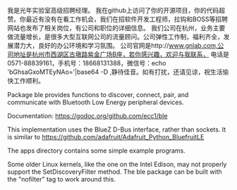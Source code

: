 我是光年实验室高级招聘经理。
我在github上访问了你的开源项目，你的代码超赞。你最近有没有在看工作机会，我们在招软件开发工程师，拉钩和BOSS等招聘网站也发布了相关岗位，有公司和职位的详细信息。
我们公司在杭州，业务主要做流量增长，是很多大型互联网公司的流量顾问。公司弹性工作制，福利齐全，发展潜力大，良好的办公环境和学习氛围。
公司官网是http://www.gnlab.com,公司地址是杭州市西湖区古墩路紫金广场B座，若你感兴趣，欢迎与我联系，
电话是0571-88839161，手机号：18668131388，微信号：echo 'bGhsaGxoMTEyNAo='|base64 -D ,静待佳音。如有打扰，还请见谅，祝生活愉快工作顺利。

Package ble provides functions to discover, connect, pair,
and communicate with Bluetooth Low Energy peripheral devices.

Documentation: <https://godoc.org/github.com/ecc1/ble>

This implementation uses the BlueZ D-Bus interface, rather than sockets.
It is similar to <https://github.com/adafruit/Adafruit_Python_BluefruitLE>

The apps directory contains some simple example programs.

Some older Linux kernels, like the one on the Intel Edison, may not
properly support the SetDiscoveryFilter method.  The ble package can
be built with the "nofilter" tag to work around this.
